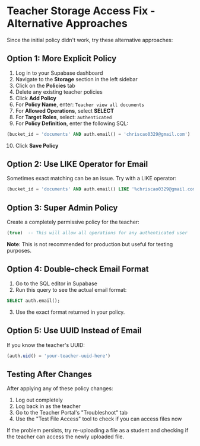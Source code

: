 # Teacher Storage Access Fix - Alternative Approaches

Since the initial policy didn't work, try these alternative approaches:

## Option 1: More Explicit Policy

1. Log in to your Supabase dashboard
2. Navigate to the **Storage** section in the left sidebar
3. Click on the **Policies** tab
4. Delete any existing teacher policies
5. Click **Add Policy**
6. For **Policy Name**, enter: `Teacher view all documents`
7. For **Allowed Operations**, select **SELECT**
8. For **Target Roles**, select: `authenticated`
9. For **Policy Definition**, enter the following SQL:
```sql
(bucket_id = 'documents' AND auth.email() = 'chriscao0329@gmail.com')
```
10. Click **Save Policy**

## Option 2: Use LIKE Operator for Email

Sometimes exact matching can be an issue. Try with a LIKE operator:

```sql
(bucket_id = 'documents' AND auth.email() LIKE '%chriscao0329@gmail.com%')
```

## Option 3: Super Admin Policy

Create a completely permissive policy for the teacher:

```sql
(true)  -- This will allow all operations for any authenticated user
```
**Note**: This is not recommended for production but useful for testing purposes.

## Option 4: Double-check Email Format

1. Go to the SQL editor in Supabase
2. Run this query to see the actual email format:

```sql
SELECT auth.email();
```

3. Use the exact format returned in your policy.

## Option 5: Use UUID Instead of Email

If you know the teacher's UUID:

```sql
(auth.uid() = 'your-teacher-uuid-here')
```

## Testing After Changes

After applying any of these policy changes:

1. Log out completely
2. Log back in as the teacher
3. Go to the Teacher Portal's "Troubleshoot" tab
4. Use the "Test File Access" tool to check if you can access files now

If the problem persists, try re-uploading a file as a student and checking if the teacher can access the newly uploaded file. 